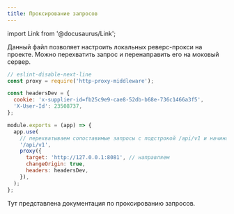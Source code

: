 ```yaml
---
title: Проксирование запросов
---
```


import Link from '@docusaurus/Link';

Данный файл позволяет настроить локальных реверс-прокси на проекте. Можно перехватить запрос и перенаправить его на моковый сервер.

``` javascript
// eslint-disable-next-line
const proxy = require('http-proxy-middleware');

const headersDev = {
  cookie: 'x-supplier-id=fb25c9e9-cae8-52db-b68e-736c1466a3f5',
  'X-User-Id': 23508737,
};

module.exports = (app) => {
  app.use(
    // перехватываем сопоставимые запросы с подстрокой /api/v1 и начинающиеся обязательно с /
    '/api/v1',
    proxy({
      target: 'http://127.0.0.1:8081', // направляем
      changeOrigin: true,
      headers: headersDev,
    }),
  );
};

```

<Link to='https://create-react-app.dev/docs/proxying-api-requests-in-development'>Тут представлена документация по проксированию запросов</Link>.
